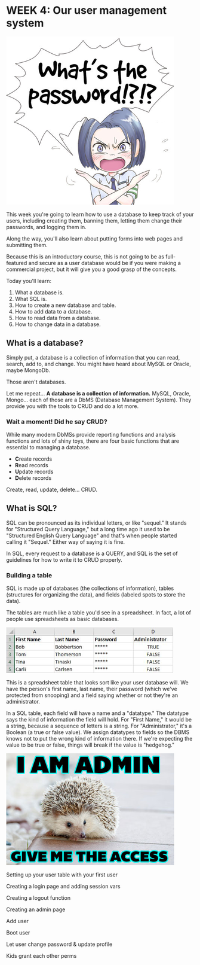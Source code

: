 # WEEK 4: Our user management system

![password](images/gatekeeper.jpg)

This week you're going to learn how to use a database to keep track of your users, including creating them, banning them, letting them change their passwords, and logging them in.

Along the way, you'll also learn about putting forms into web pages and submitting them.

Because this is an introductory course, this is not going to be as full-featured and secure as a user database would be if you were making a commercial project, but it will give you a good grasp of the concepts.

Today you'll learn:

1. What a database is.
2. What SQL is.
3. How to create a new database and table.
4. How to add data to a database.
5. How to read data from a database.
6. How to change data in a database.

## What is a database?

Simply put, a database is a collection of information that you can read, search, add to, and change. You might have heard about MySQL or Oracle, maybe MongoDb.

Those aren't databases.

Let me repeat... **A database is a collection of information.** MySQL, Oracle, Mongo... each of those are a DbMS (Database Management System). They provide you with the tools to CRUD and do a lot more. 

### Wait a moment! Did he say CRUD?

While many modern DbMSs provide reporting functions and analysis functions and lots of shiny toys, there are four basic functions that are essential to managing a database.

- **C**reate records
- **R**ead records
- **U**pdate records
- **D**elete records

Create, read, update, delete... CRUD.

## What is SQL?

SQL can be pronounced as its individual letters, or like "sequel." It stands for "Structured Query Language," but a long time ago it used to be "Structured English Query Language" and that's when people started calling it "Sequel." Either way of saying it is fine.

In SQL, every request to a database is a QUERY, and SQL is the set of guidelines for how to write it to CRUD properly.

### Building a table

SQL is made up of databases (the collections of information), tables (structures for organizing the data), and fields (labeled spots to store the data).

The tables are much like a table you'd see in a spreadsheet. In fact, a lot of people use spreadsheets as basic databases.

![spreadsheet](images/table1.jpg)

This is a spreadsheet table that looks sort like your user database will. We have the person's first name, last name, their password (which we've protected from snooping) and a field saying whether or not they're an administrator.

In a SQL table, each field will have a name and a "datatype." The datatype says the kind of information the field will hold. For "First Name," it would be a string, because a sequence of letters is a string. For "Administrator," it's a Boolean (a true or false value). We assign datatypes to fields so the DBMS knows not to put the wrong kind of information there. If we're expecting the value to be true or false, things will break if the value is "hedgehog."

![HEDGEHOG ADMIN](images/hedgehog.jpg)



Setting up your user table with your first user



Creating a login page and adding session vars



Creating a logout function



Creating an admin page

Add user



Boot user



Let user change password & update profile



Kids grant each other perms